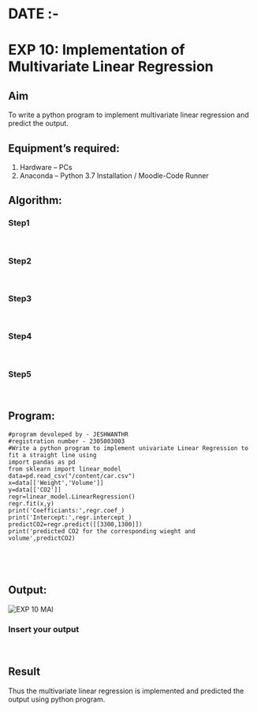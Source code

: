 # DATE :-
# EXP 10: Implementation of Multivariate Linear Regression
## Aim
To write a python program to implement multivariate linear regression and predict the output.
## Equipment’s required:
1.	Hardware – PCs
2.	Anaconda – Python 3.7 Installation / Moodle-Code Runner
## Algorithm:
### Step1
<br>

### Step2
<br>

### Step3
<br>

### Step4
<br>

### Step5
<br>

## Program:
```
#program devoleped by - JESHWANTHR 
#registration number - 2305003003
#Write a python program to implement univariate Linear Regression to fit a straight line using
import pandas as pd
from sklearn import linear_model
data=pd.read_csv("/content/car.csv")
x=data[['Weight','Volume']]
y=data[['CO2']]
regr=linear_model.LinearRegression()
regr.fit(x,y)
print('Coefficiants:',regr.coef_)
print('Intercept:',regr.intercept_)
predictCO2=regr.predict([[3300,1300]])
print('predicted CO2 for the corresponding wieght and volume',predictCO2)





```
## Output:
![EXP 10 MAI](https://github.com/Jeshwanth01/Multivariate-Linear-Regression/assets/145525167/4899b0fe-f805-4584-8073-986f8dadd608)

### Insert your output

<br>

## Result
Thus the multivariate linear regression is implemented and predicted the output using python program.
